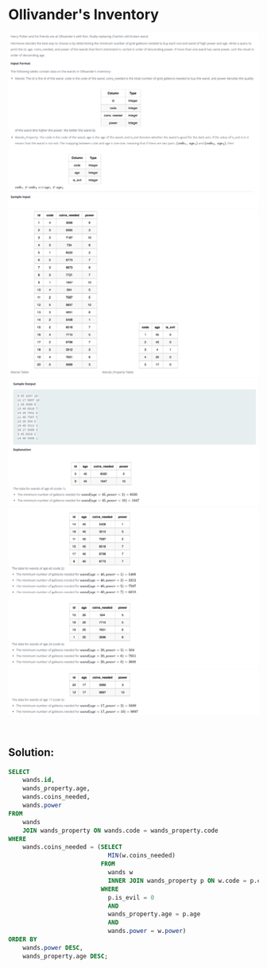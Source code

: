 # Ollivander's Inventory

<div id="header" align="center">
  <img src="https://github.com/MartaCasdelg/SQL-HackerRank-Solutions/blob/main/2.%20Intermediate/Images/ollivanders_1.png" />
</div>

<div id="header" align="center">
  <img src="https://github.com/MartaCasdelg/SQL-HackerRank-Solutions/blob/main/2.%20Intermediate/Images/ollivanders_2.png" />
</div>

<div id="header" align="center">
  <img src="https://github.com/MartaCasdelg/SQL-HackerRank-Solutions/blob/main/2.%20Intermediate/Images/ollivanders_3.png" />
</div>

<div id="header" align="center">
  <img src="https://github.com/MartaCasdelg/SQL-HackerRank-Solutions/blob/main/2.%20Intermediate/Images/ollivanders_4.png" />
</div>

<div id="header" align="center">
  <img src="https://github.com/MartaCasdelg/SQL-HackerRank-Solutions/blob/main/2.%20Intermediate/Images/ollivanders_5.png" />
</div>

&nbsp;

## Solution:

```sql
SELECT
    wands.id,
    wands_property.age,
    wands.coins_needed,
    wands.power
FROM
    wands
    JOIN wands_property ON wands.code = wands_property.code
WHERE
    wands.coins_needed = (SELECT
                            MIN(w.coins_needed)
                          FROM
                            wands w
                            INNER JOIN wands_property p ON w.code = p.code
                          WHERE
                            p.is_evil = 0 
                            AND
                            wands_property.age = p.age
                            AND
                            wands.power = w.power)
ORDER BY
    wands.power DESC,
    wands_property.age DESC;
```